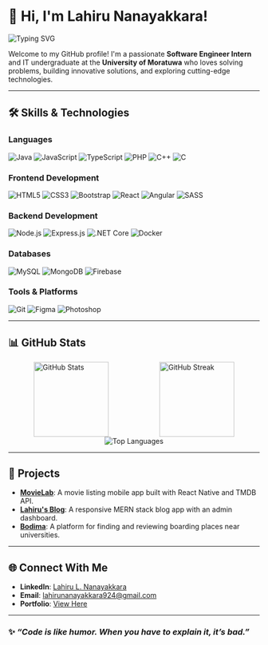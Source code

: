 # 👋 Hi, I'm Lahiru Nanayakkara!

![Typing SVG](https://readme-typing-svg.herokuapp.com?font=Fira+Code&size=24&pause=1000&color=F75C7E&width=435&lines=Software+Engineer+Intern;Freelancer+%7C+Problem+Solver;Frontend+%7C+Backend+%7C+Mobile+Developer;Always+Learning+New+Tech!+💻)

Welcome to my GitHub profile! I'm a passionate **Software Engineer Intern** and IT undergraduate at the **University of Moratuwa** who loves solving problems, building innovative solutions, and exploring cutting-edge technologies.

---

## 🛠 **Skills & Technologies**

### **Languages**
<div>
  <img src="https://img.shields.io/badge/Java-%23007396.svg?style=for-the-badge&logo=java&logoColor=white" alt="Java">
  <img src="https://img.shields.io/badge/JavaScript-%23F7DF1E.svg?style=for-the-badge&logo=javascript&logoColor=black" alt="JavaScript">
  <img src="https://img.shields.io/badge/TypeScript-%233178C6.svg?style=for-the-badge&logo=typescript&logoColor=white" alt="TypeScript">
  <img src="https://img.shields.io/badge/PHP-%23777BB4.svg?style=for-the-badge&logo=php&logoColor=white" alt="PHP">
  <img src="https://img.shields.io/badge/C%2B%2B-%2300599C.svg?style=for-the-badge&logo=c%2B%2B&logoColor=white" alt="C++">
  <img src="https://img.shields.io/badge/C-%2300599C.svg?style=for-the-badge&logo=c&logoColor=white" alt="C">
</div>

### **Frontend Development**
<div>
  <img src="https://img.shields.io/badge/HTML5-%23E34F26.svg?style=for-the-badge&logo=html5&logoColor=white" alt="HTML5">
  <img src="https://img.shields.io/badge/CSS3-%231572B6.svg?style=for-the-badge&logo=css3&logoColor=white" alt="CSS3">
  <img src="https://img.shields.io/badge/Bootstrap-%237952B3.svg?style=for-the-badge&logo=bootstrap&logoColor=white" alt="Bootstrap">
  <img src="https://img.shields.io/badge/React-%2361DAFB.svg?style=for-the-badge&logo=react&logoColor=black" alt="React">
  <img src="https://img.shields.io/badge/Angular-%23DD0031.svg?style=for-the-badge&logo=angular&logoColor=white" alt="Angular">
  <img src="https://img.shields.io/badge/SASS-%23CC6699.svg?style=for-the-badge&logo=sass&logoColor=white" alt="SASS">
</div>

### **Backend Development**
<div>
  <img src="https://img.shields.io/badge/Node.js-%23339933.svg?style=for-the-badge&logo=node.js&logoColor=white" alt="Node.js">
  <img src="https://img.shields.io/badge/Express.js-%23000000.svg?style=for-the-badge&logo=express&logoColor=white" alt="Express.js">
  <img src="https://img.shields.io/badge/.NET-%23512BD4.svg?style=for-the-badge&logo=dotnet&logoColor=white" alt=".NET Core">
  <img src="https://img.shields.io/badge/Docker-%232496ED.svg?style=for-the-badge&logo=docker&logoColor=white" alt="Docker">
</div>

### **Databases**
<div>
  <img src="https://img.shields.io/badge/MySQL-%234479A1.svg?style=for-the-badge&logo=mysql&logoColor=white" alt="MySQL">
  <img src="https://img.shields.io/badge/MongoDB-%2347A248.svg?style=for-the-badge&logo=mongodb&logoColor=white" alt="MongoDB">
  <img src="https://img.shields.io/badge/Firebase-%23FFCA28.svg?style=for-the-badge&logo=firebase&logoColor=black" alt="Firebase">
</div>

### **Tools & Platforms**
<div>
  <img src="https://img.shields.io/badge/Git-%23F05032.svg?style=for-the-badge&logo=git&logoColor=white" alt="Git">
  <img src="https://img.shields.io/badge/Figma-%23F24E1E.svg?style=for-the-badge&logo=figma&logoColor=white" alt="Figma">
  <img src="https://img.shields.io/badge/Adobe%20Photoshop-%2331A8FF.svg?style=for-the-badge&logo=adobephotoshop&logoColor=white" alt="Photoshop">
</div>

---

## 📊 **GitHub Stats**

<div style="display: flex; justify-content: space-around;">
  <img src="https://github-readme-stats.vercel.app/api?username=LahiruNanayakkara&show_icons=true&theme=radical" alt="GitHub Stats" height="150px">
  <img src="https://github-readme-streak-stats.herokuapp.com?user=LahiruNanayakkara&theme=radical&hide_border=true" alt="GitHub Streak" height="150px">
</div>

<div style="display: flex; justify-content: center;">
  <img src="https://github-readme-stats.vercel.app/api/top-langs/?username=LahiruNanayakkara&layout=compact&theme=radical" alt="Top Languages">
</div>

---

## 🚀 **Projects**

- **[MovieLab](https://github.com/LahiruNanayakkara/MovieLab)**: A movie listing mobile app built with React Native and TMDB API.
- **[Lahiru's Blog](https://github.com/LahiruNanayakkara/mern-blog)**: A responsive MERN stack blog app with an admin dashboard.
- **[Bodima](https://github.com/Bodima-Boarding-Places-Tracking-System)**: A platform for finding and reviewing boarding places near universities.

---

## 🌐 **Connect With Me**

- **LinkedIn**: [Lahiru L. Nanayakkara](https://www.linkedin.com/in/lahiru-l-nanayakkara)
- **Email**: [lahirunanayakkara924@gmail.com](mailto:lahirunanayakkara924@gmail.com)
- **Portfolio**: [View Here](https://www.designcrowd.com/designer/1360296/lahiru-nanayakkara)

---

### ✨ _“Code is like humor. When you have to explain it, it’s bad.”_
